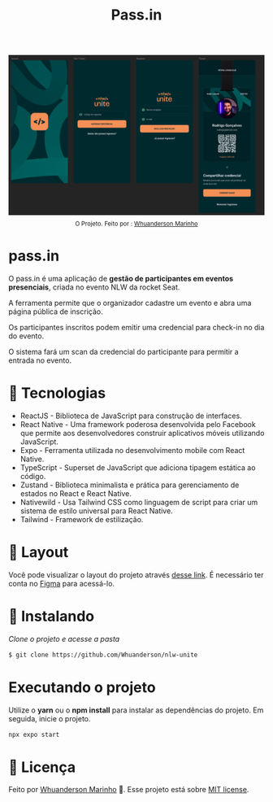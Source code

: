 <h1 align="center">
  Pass.in
    <br>
    <br>
     <p align="center" >
  </p>

</h1>
  <img alt="Pass.in" title="Pass.in" src=".github/Image.png" /> 
 <div align="center">
  <sub>O Projeto. Feito por :
    <a href="https://github.com/Whuanderson">Whuanderson Marinho</a>
  </sub>
</div>

# pass.in

O pass.in é uma aplicação de **gestão de participantes em eventos presenciais**, criada no evento NLW da rocket Seat. 

A ferramenta permite que o organizador cadastre um evento e abra uma página pública de inscrição.

Os participantes inscritos podem emitir uma credencial para check-in no dia do evento.

O sistema fará um scan da credencial do participante para permitir a entrada no evento.

# 🚀 Tecnologias

* ReactJS - Biblioteca de JavaScript para construção de interfaces.
* React Native - Uma framework poderosa desenvolvida pelo Facebook que permite aos desenvolvedores construir aplicativos móveis utilizando JavaScript.
* Expo - Ferramenta utilizada no desenvolvimento mobile com React Native.
* TypeScript - Superset de JavaScript que adiciona tipagem estática ao código.
* Zustand - Biblioteca minimalista e prática para gerenciamento de estados no React e React Native.
* Nativewild - Usa Tailwind CSS como linguagem de script para criar um sistema de estilo universal para React Native.
* Tailwind - Framework de estilização.

# 🔖 Layout

Você pode visualizar o layout do projeto através [desse link](https://www.figma.com/file/se6fFnsN9YwV01rRDl5efY/pass.in-(Community)-(Copy)?type=design&node-id=7-2&mode=design&t=WHIfVogyCjkHFYQO-0). É necessário ter conta no [Figma](http://figma.com/) para acessá-lo.

# 📱  Instalando 

*Clone o projeto e acesse a pasta*

```bash
$ git clone https://github.com/Whuanderson/nlw-unite
```

# Executando o projeto

Utilize o **yarn** ou o **npm install** para instalar as dependências do projeto.
Em seguida, inicie o projeto.

```cl
npx expo start
```

# :closed_book: Licença

Feito por [Whuanderson Marinho](https://github.com/Whuanderson) 🚀.
Esse projeto está sobre [MIT license](./LICENSE).